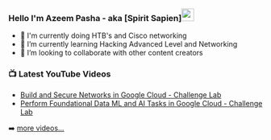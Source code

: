 ### Hello I'm Azeem Pasha - aka [Spirit Sapien]<img src="https://media.giphy.com/media/hvRJCLFzcasrR4ia7z/giphy.gif" width="25px">
- 🔭 I'm currently doing HTB's and Cisco networking
- 🌱 I’m currently learning Hacking Advanced Level and Networking
- 👯 I’m looking to collaborate with other content creators 


### 📺 Latest YouTube Videos

<!-- YOUTUBE:START -->
- [Build and Secure Networks in Google Cloud - Challenge Lab](https://www.youtube.com/watch?v=Kz81sBU05Xw)
- [Perform Foundational Data ML and AI Tasks in Google Cloud - Challenge Lab](https://www.youtube.com/watch?v=aY5qKC1i4LI&t=49s)
<!-- YOUTUBE:END -->

➡️ [more videos...](https://youtube.com/channel/UCUICYCEWNGjB2KTKqO-67gA)